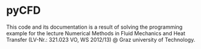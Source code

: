 pyCFD
=====

This code and its documentation is a result of solving the programming example for the lecture Numerical Methods in Fluid Mechanics and Heat Transfer (LV-Nr.: 321.023 VO, WS 2012/13) @ Graz university of Technology.
